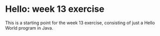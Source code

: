 # Hello: week 13 exercise

This is a starting point for the week 13 exercise, consisting of just
a Hello World program in Java.
